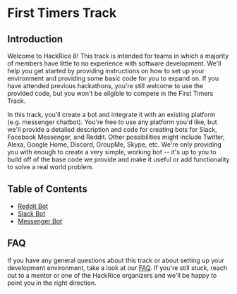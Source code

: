 # First Timers Track

## Introduction

Welcome to HackRice 8! This track is intended for teams in which a majority of members have little to no experience with software development. We'll help you get started by providing instructions on how to set up your environment and providing some basic code for you to expand on. If you have attended previous hackathons, you're still welcome to use the provided code, but you won't be eligible to compete in the First Timers Track.

In this track, you'll create a bot and integrate it with an existing platform (e.g. messenger chatbot). You're free to use any platform you'd like, but we'll provide a detailed description and code for creating bots for Slack, Facebook Messenger, and Reddit. Other possibilities might include Twitter, Alexa, Google Home, Discord, GroupMe, Skype, etc. We're only providing you with enough to create a very simple, working bot -- it's up to you to build off of the base code we provide and make it useful or add functionality to solve a real world problem. 

## Table of Contents
* [Reddit Bot](https://github.com/jpa99/HR8-First-Timers-Track/tree/master/reddit-bot)
* [Slack Bot](https://github.com/jpa99/HR8-First-Timers-Track/tree/master/slack-bot)
* [Messenger Bot](https://github.com/jpa99/HR8-First-Timers-Track/tree/master/messenger-bot)

  
  
## FAQ
  
If you have any general questions about this track or about setting up your development environment, take a look at our [FAQ](https://github.com/jpa99/HR8-First-Timers-Track/tree/master/FAQ.md). If you're still stuck, reach out to a mentor or one of the HackRice organizers and we'll be happy to point you in the right direction.
  
